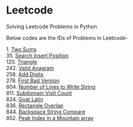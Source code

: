 # Leetcode
Solving Leetcode Problems in Python

Below codes are the IDs of Problems in Leetcode-

1\. [Two Sums](https://github.com/KIRTISHD/Leetcode/tree/master/Two%20Sum)  
35\. [Search Insert Position](https://github.com/KIRTISHD/Leetcode/tree/master/Search%20Insert%20Position)  
120\. [Triangle](https://github.com/KIRTISHD/Leetcode/tree/master/Triangle)  
242\. [Valid Anagram](https://github.com/KIRTISHD/Leetcode/tree/master/Valid%20Anagrams)  
258\. [Add Digits](https://github.com/KIRTISHD/Leetcode/tree/master/Add%20Digits)  
278\. [First Bad Version](https://github.com/KIRTISHD/Leetcode/tree/master/First%20Bad%20Version)  
804\. [Number of Lines to Write String](https://github.com/KIRTISHD/Leetcode/tree/master/Number-of-Lines-To-Write-String)  
811\. [Subdomain Visit Count](https://github.com/KIRTISHD/Leetcode/tree/master/Subdomain%20Visit%20Count)  
824\. [Goat Latin](https://github.com/KIRTISHD/Leetcode/tree/master/Goat%20Latin)  
836\. [Rectangle Overlap](https://github.com/KIRTISHD/Leetcode/tree/master/Rectangle%20Overlap)  
844\. [Backspace String Compare](https://github.com/KIRTISHD/Leetcode/tree/master/Backspace%20String%20Compare)  
852\. [Peak Index in a Mountain array](https://github.com/KIRTISHD/Leetcode/tree/master/Peak%20Index%20in%20a%20Mountain%20Array)  
